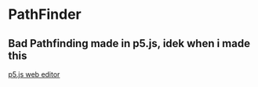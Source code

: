 # PathFinder
Bad Pathfinding made in p5.js, idek when i made this
---
[p5.js web editor](https://editor.p5js.org/gclebor-16/sketches/V0JrgzUku)
